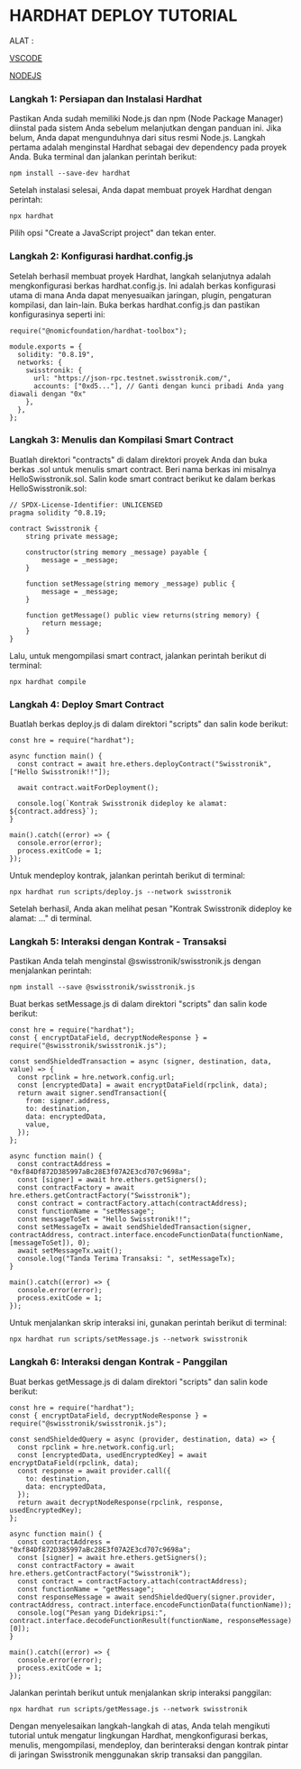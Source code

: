 # HARDHAT DEPLOY TUTORIAL

ALAT :

[VSCODE](https://code.visualstudio.com/download)

[NODEJS](https://nodejs.org/dist/v18.17.1/node-v18.17.1-x64.msi
)


### Langkah 1: Persiapan dan Instalasi Hardhat

Pastikan Anda sudah memiliki Node.js dan npm (Node Package Manager) diinstal pada sistem Anda sebelum melanjutkan dengan panduan ini. Jika belum, Anda dapat mengunduhnya dari situs resmi Node.js.
Langkah pertama adalah menginstal Hardhat sebagai dev dependency pada proyek Anda. Buka terminal dan jalankan perintah berikut:

```
npm install --save-dev hardhat
```
Setelah instalasi selesai, Anda dapat membuat proyek Hardhat dengan perintah:

```
npx hardhat
```
Pilih opsi "Create a JavaScript project" dan tekan enter.

### Langkah 2: Konfigurasi hardhat.config.js

Setelah berhasil membuat proyek Hardhat, langkah selanjutnya adalah mengkonfigurasi berkas hardhat.config.js. Ini adalah berkas konfigurasi utama di mana Anda dapat menyesuaikan jaringan, plugin, pengaturan kompilasi, dan lain-lain.
Buka berkas hardhat.config.js dan pastikan konfigurasinya seperti ini:

```
require("@nomicfoundation/hardhat-toolbox");

module.exports = {
  solidity: "0.8.19",
  networks: {
    swisstronik: {
      url: "https://json-rpc.testnet.swisstronik.com/",
      accounts: ["0xd5..."], // Ganti dengan kunci pribadi Anda yang diawali dengan "0x"
    },
  },
};
```

### Langkah 3: Menulis dan Kompilasi Smart Contract

Buatlah direktori "contracts" di dalam direktori proyek Anda dan buka berkas .sol untuk menulis smart contract. Beri nama berkas ini misalnya HelloSwisstronik.sol.
Salin kode smart contract berikut ke dalam berkas HelloSwisstronik.sol:

```
// SPDX-License-Identifier: UNLICENSED
pragma solidity ^0.8.19;

contract Swisstronik {
    string private message;

    constructor(string memory _message) payable {
        message = _message;
    }

    function setMessage(string memory _message) public {
        message = _message;
    }

    function getMessage() public view returns(string memory) {
        return message;
    }
}
```
Lalu, untuk mengompilasi smart contract, jalankan perintah berikut di terminal:

```
npx hardhat compile
```

### Langkah 4: Deploy Smart Contract

Buatlah berkas deploy.js di dalam direktori "scripts" dan salin kode berikut:

```
const hre = require("hardhat");

async function main() {
  const contract = await hre.ethers.deployContract("Swisstronik", ["Hello Swisstronik!!"]);

  await contract.waitForDeployment();

  console.log(`Kontrak Swisstronik dideploy ke alamat: ${contract.address}`);
}

main().catch((error) => {
  console.error(error);
  process.exitCode = 1;
});
```
Untuk mendeploy kontrak, jalankan perintah berikut di terminal:

```
npx hardhat run scripts/deploy.js --network swisstronik
```
Setelah berhasil, Anda akan melihat pesan "Kontrak Swisstronik dideploy ke alamat: ..." di terminal.

### Langkah 5: Interaksi dengan Kontrak - Transaksi

Pastikan Anda telah menginstal @swisstronik/swisstronik.js dengan menjalankan perintah:

```
npm install --save @swisstronik/swisstronik.js
```
Buat berkas setMessage.js di dalam direktori "scripts" dan salin kode berikut:

```
const hre = require("hardhat");
const { encryptDataField, decryptNodeResponse } = require("@swisstronik/swisstronik.js");

const sendShieldedTransaction = async (signer, destination, data, value) => {
  const rpclink = hre.network.config.url;
  const [encryptedData] = await encryptDataField(rpclink, data);
  return await signer.sendTransaction({
    from: signer.address,
    to: destination,
    data: encryptedData,
    value,
  });
};

async function main() {
  const contractAddress = "0xf84Df872D385997aBc28E3f07A2E3cd707c9698a";
  const [signer] = await hre.ethers.getSigners();
  const contractFactory = await hre.ethers.getContractFactory("Swisstronik");
  const contract = contractFactory.attach(contractAddress);
  const functionName = "setMessage";
  const messageToSet = "Hello Swisstronik!!";
  const setMessageTx = await sendShieldedTransaction(signer, contractAddress, contract.interface.encodeFunctionData(functionName, [messageToSet]), 0);
  await setMessageTx.wait();
  console.log("Tanda Terima Transaksi: ", setMessageTx);
}

main().catch((error) => {
  console.error(error);
  process.exitCode = 1;
});
```

Untuk menjalankan skrip interaksi ini, gunakan perintah berikut di terminal:

```
npx hardhat run scripts/setMessage.js --network swisstronik
```

### Langkah 6: Interaksi dengan Kontrak - Panggilan

Buat berkas getMessage.js di dalam direktori "scripts" dan salin kode berikut:

```
const hre = require("hardhat");
const { encryptDataField, decryptNodeResponse } = require("@swisstronik/swisstronik.js");

const sendShieldedQuery = async (provider, destination, data) => {
  const rpclink = hre.network.config.url;
  const [encryptedData, usedEncryptedKey] = await encryptDataField(rpclink, data);
  const response = await provider.call({
    to: destination,
    data: encryptedData,
  });
  return await decryptNodeResponse(rpclink, response, usedEncryptedKey);
};

async function main() {
  const contractAddress = "0xf84Df872D385997aBc28E3f07A2E3cd707c9698a";
  const [signer] = await hre.ethers.getSigners();
  const contractFactory = await hre.ethers.getContractFactory("Swisstronik");
  const contract = contractFactory.attach(contractAddress);
  const functionName = "getMessage";
  const responseMessage = await sendShieldedQuery(signer.provider, contractAddress, contract.interface.encodeFunctionData(functionName));
  console.log("Pesan yang Didekripsi:", contract.interface.decodeFunctionResult(functionName, responseMessage)[0]);
}

main().catch((error) => {
  console.error(error);
  process.exitCode = 1;
});
```
Jalankan perintah berikut untuk menjalankan skrip interaksi panggilan:

```
npx hardhat run scripts/getMessage.js --network swisstronik
```
Dengan menyelesaikan langkah-langkah di atas, Anda telah mengikuti tutorial untuk mengatur lingkungan Hardhat, mengkonfigurasi berkas, menulis, mengompilasi, mendeploy, dan berinteraksi dengan kontrak pintar di jaringan Swisstronik menggunakan skrip transaksi dan panggilan.
